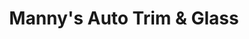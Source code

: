 ---
title: "Manny's Auto Trim & Glass"
url: /toronto/mannys-auto-trim-and-glass/
shop: car repair
---